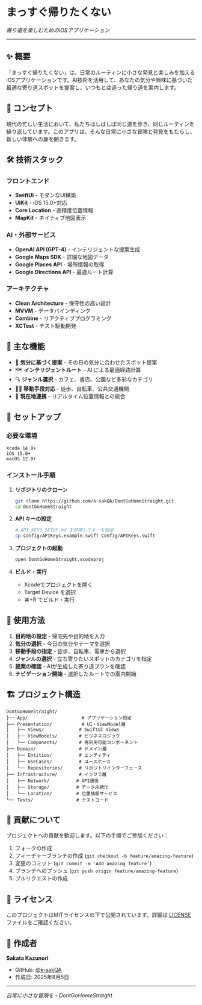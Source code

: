 # まっすぐ帰りたくない

*寄り道を楽しむためのiOSアプリケーション*

---

## ✨ 概要

「まっすぐ帰りたくない」は、日常のルーティンに小さな発見と楽しみを加えるiOSアプリケーションです。AI技術を活用して、あなたの気分や興味に基づいた最適な寄り道スポットを提案し、いつもとは違った帰り道を案内します。

## 🎯 コンセプト

現代の忙しい生活において、私たちはしばしば同じ道を歩き、同じルーティンを繰り返しています。このアプリは、そんな日常に小さな冒険と発見をもたらし、新しい体験への扉を開きます。

## 🛠 技術スタック

### フロントエンド
- **SwiftUI** - モダンなUI構築
- **UIKit** - iOS 15.0+対応
- **Core Location** - 高精度位置情報
- **MapKit** - ネイティブ地図表示

### AI・外部サービス
- **OpenAI API (GPT-4)** - インテリジェントな提案生成
- **Google Maps SDK** - 詳細な地図データ
- **Google Places API** - 場所情報の取得
- **Google Directions API** - 最適ルート計算

### アーキテクチャ
- **Clean Architecture** - 保守性の高い設計
- **MVVM** - データバインディング
- **Combine** - リアクティブプログラミング
- **XCTest** - テスト駆動開発

## 📱 主な機能

- 🎯 **気分に基づく提案** - その日の気分に合わせたスポット提案
- 🗺️ **インテリジェントルート** - AI による最適経路計算
- 🔍 **ジャンル選択** - カフェ、書店、公園など多彩なカテゴリ
- 🚶‍♂️ **移動手段対応** - 徒歩、自転車、公共交通機関
- 📍 **現在地連携** - リアルタイム位置情報との統合

## 🚀 セットアップ

### 必要な環境
```
Xcode 14.0+
iOS 15.0+
macOS 12.0+
```

### インストール手順

1. **リポジトリのクローン**
   ```bash
   git clone https://github.com/k-sakQA/DontGoHomeStraight.git
   cd DontGoHomeStraight
   ```

2. **API キーの設定**
   ```bash
   # API_KEYS_SETUP.md を参照してキーを設定
   cp Config/APIKeys.example.swift Config/APIKeys.swift
   ```

3. **プロジェクトの起動**
   ```bash
   open DontGoHomeStraight.xcodeproj
   ```

4. **ビルド・実行**
   - Xcodeでプロジェクトを開く
   - Target Device を選択
   - ⌘+R でビルド・実行

## 📖 使用方法

1. **目的地の設定** - 帰宅先や目的地を入力
2. **気分の選択** - 今日の気分やテーマを選択
3. **移動手段の指定** - 徒歩、自転車、電車から選択
4. **ジャンルの選択** - 立ち寄りたいスポットのカテゴリを指定
5. **提案の確認** - AIが生成した寄り道プランを確認
6. **ナビゲーション開始** - 選択したルートでの案内開始

## 🏗️ プロジェクト構造

```
DontGoHomeStraight/
├── App/                    # アプリケーション設定
├── Presentation/           # UI・ViewModel層
│   ├── Views/             # SwiftUI Views
│   ├── ViewModels/        # ビジネスロジック
│   └── Components/        # 再利用可能コンポーネント
├── Domain/                # ドメイン層
│   ├── Entities/          # エンティティ
│   ├── UseCases/          # ユースケース
│   └── Repositories/      # リポジトリインターフェース
├── Infrastructure/        # インフラ層
│   ├── Network/          # API通信
│   ├── Storage/          # データ永続化
│   └── Location/         # 位置情報サービス
└── Tests/                # テストコード
```

## 🤝 貢献について

プロジェクトへの貢献を歓迎します。以下の手順でご参加ください：

1. フォークの作成
2. フィーチャーブランチの作成 (`git checkout -b feature/amazing-feature`)
3. 変更のコミット (`git commit -m 'Add amazing feature'`)
4. ブランチへのプッシュ (`git push origin feature/amazing-feature`)
5. プルリクエストの作成

## 📄 ライセンス

このプロジェクトはMITライセンスの下で公開されています。詳細は [LICENSE](LICENSE) ファイルをご確認ください。

## 👤 作成者

**Sakata Kazunori**
- GitHub: [@k-sakQA](https://github.com/k-sakQA)
- 作成日: 2025年8月5日

---

*日常に小さな冒険を - DontGoHomeStraight*